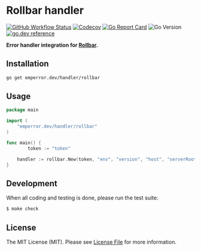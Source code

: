 # Rollbar handler

[![GitHub Workflow Status](https://img.shields.io/github/workflow/status/emperror/handler-rollbar/CI?style=flat-square)](https://github.com/emperror/handler-rollbar/actions?query=workflow%3ACI)
[![Codecov](https://img.shields.io/codecov/c/github/emperror/handler-rollbar?style=flat-square)](https://codecov.io/gh/emperror/handler-rollbar)
[![Go Report Card](https://goreportcard.com/badge/emperror.dev/handler/rollbar?style=flat-square)](https://goreportcard.com/report/emperror.dev/handler/rollbar)
![Go Version](https://img.shields.io/badge/go%20version-%3E=1.12-61CFDD.svg?style=flat-square)
[![go.dev reference](https://img.shields.io/badge/go.dev-reference-007d9c?logo=go&logoColor=white&style=flat-square)](https://pkg.go.dev/mod/emperror.dev/handler/rollbar)


**Error handler integration for [Rollbar](https://rollbar.com).**


## Installation

```bash
go get emperror.dev/handler/rollbar
```


## Usage

```go
package main

import (
	"emperror.dev/handler/rollbar"
)

func main() {
    	token := "token"

	handler := rollbar.New(token, "env", "version", "host", "serverRoot")
}
```


## Development

When all coding and testing is done, please run the test suite:

``` bash
$ make check
```


## License

The MIT License (MIT). Please see [License File](LICENSE) for more information.
